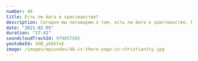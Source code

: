 ```yaml
---
number: 46
title: Есть ли йога в христианстве?
description: Сегодня мы поговорим о том, есть ли йога в христианстве. Естественно, имеется в виду традиционная практика, йога как духовная традиция, а не занятия в зале на коврике. Последнее – вещь замечательная и полезная, но к теме ролика не относятся.
date: "2021-02-05"
duration: "27:41"
soundcloudTrackId: 979857595
youtubeId: 3GB_yGbhYxE
image: /images/episodes/46-is-there-yoga-in-christianity.jpg
---
```

